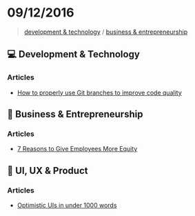 # 09/12/2016

> [development & technology](#computer-development--technology) / [business & entrepreneurship](#briefcase-business--entrepreneurship)

## :computer: Development & Technology

### Articles
- [How to properly use Git branches to improve code quality](https://hackernoon.com/how-to-properly-use-git-branches-to-improve-code-quality-1a53c239d250#.lmriosufj)


## :briefcase: Business & Entrepreneurship

### Articles
- [7 Reasons to Give Employees More Equity](https://hackernoon.com/7-reasons-to-give-employees-more-equity-e6641934783e#.ihp4rx466)


## :art: UI, UX & Product

### Articles
- [Optimistic UIs in under 1000 words](https://uxplanet.org/optimistic-1000-34d9eefe4c05#.2n94rutfz)